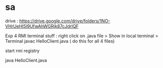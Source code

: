 # sa
drive : https://drive.google.com/drive/folders/1NO-VHrUeHI5l9UfwAhWGRjk87cJdrlQF


Exp 4 RMI terminal stuff :
right click on .java file > Show in local terminal > Terminal
javac HelloClient.java ( do this for all 4 files)

start rmi registry

java HelloClient.java
